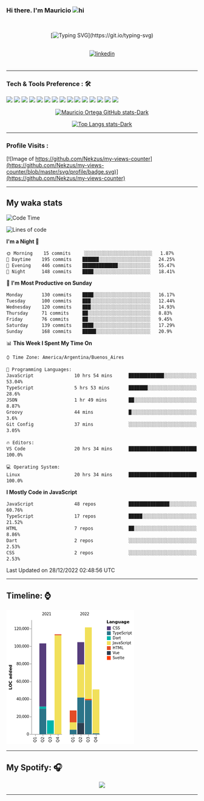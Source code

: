 ### Hi there. I'm Mauricio <img src="https://user-images.githubusercontent.com/1303154/88677602-1635ba80-d120-11ea-84d8-d263ba5fc3c0.gif" width="28px" alt="hi">
<br /> 

<div align="center">
  
[![Typing SVG](https://readme-typing-svg.herokuapp.com?size=25&duration=7000&center=true&vCenter=true&width=650&height=40&lines=WELCOME!;My+name+is+Mauricio+Ortega...;I+am+a+Front-End+Developer...;I+hope+you+find+what+you+are+looking+for...;You+have+my+contact+information...;MAY+THE+FORCE+BE+WITH+YOU...)](https://git.io/typing-svg)

</div>
  
<br />

<div align="center">
  
<a href="https://www.linkedin.com/in/mauriciortega/" target="_blank">
<img src=https://img.shields.io/badge/linkedin-%231E77B5.svg?&style=for-the-badge&logo=linkedin&logoColor=white alt=linkedin style="margin-bottom: 5px;" />
</a>
  
</div>

<br />



<!--
**Nekzus/Nekzus** is a ✨ _special_ ✨ repository because its `README.md` (this file) appears on your GitHub profile.

Here are some ideas to get you started:

- 🔭 I’m currently working on ...
- 🌱 I’m currently learning ...
- 👯 I’m looking to collaborate on ...
- 🤔 I’m looking for help with ...
- 💬 Ask me about ...
- 📫 How to reach me: ...
- 😄 Pronouns: ...
- ⚡ Fun fact: ...
-->

---

### Tech & Tools Preference : 🛠

<img src = "https://img.shields.io/badge/-HTML5-E34F26?style=flat&logo=html5&logoColor=white"> <img src = "https://img.shields.io/badge/-CSS3-1572B6?style=flat&logo=css3&logoColor=white">
<img src="https://img.shields.io/badge/-Sass-cc6699?style=flat&logo=sass&logoColor=ffffff">
<img src="https://img.shields.io/badge/-Bootstrap-563D7C?style=flat&logo=bootstrap&logoColor=white">
<img src="https://img.shields.io/badge/-JavaScript-eed718?style=flat&logo=javascript&logoColor=ffffff">
<img src="https://img.shields.io/badge/-React-000000?style=flat&logo=react&logoColor=00c8ff">
<img src="https://img.shields.io/badge/-Next-000000?style=flat&logo=nextdotjs&logoColor=white">
<img src="http://img.shields.io/badge/-Vue-black?style=flat&logo=vuedotjs&logoColor=4FC08D">
<img src="http://img.shields.io/badge/-Flutter-black?style=flat&logo=flutter&logoColor=02569B">
<img src="https://img.shields.io/badge/-Node.js-3C873A?style=flat&logo=Node.js&logoColor=white">
<img src="http://img.shields.io/badge/-Git-F1502F?style=flat&logo=git&logoColor=FFFFFF">
<img src="http://img.shields.io/badge/-Github-000000?style=flat&logo=github&logoColor=FFFFFF">
<img src="https://img.shields.io/badge/-Firebase-FFA611?style=flat&logo=firebase&logoColor=FFFFFF">
<img src="http://img.shields.io/badge/-Vercel-black?style=flat&logo=vercel&logoColor=white">
<img src="http://img.shields.io/badge/-VS%20Code-007ACC?style=flat&logo=visual%20studio%20code&logoColor=white">


<div align="center">


[![Mauricio Ortega GitHub stats-Dark](https://github-readme-stats-nekzus.vercel.app/api?username=Nekzus&show_icons=true&theme=dark#gh-dark-mode-only)](https://github.com/Nekzus/github-readme-stats#gh-dark-mode-only)
  
[![Top Langs stats-Dark](https://github-readme-stats-nekzus.vercel.app/api/top-langs/?username=Nekzus&hide=css,html,less&layout=compact&title_color=fff&icon_color=79ff97&text_color=9f9f9f&bg_color=151515)](https://github.com/Nekzus/github-readme-stats#gh-dark-mode-only)

<!--
<picture>
<source 
  srcset="https://github-readme-stats-nekzus.vercel.app/api?username=Nekzus&show_icons=true&theme=dark"
  media="(prefers-color-scheme: dark)"
/>
<source
  srcset="https://github-readme-stats-nekzus.vercel.app/api?username=Nekzus&show_icons=true"
  media="(prefers-color-scheme: light), (prefers-color-scheme: no-preference)"
/>
<img src="https://github-readme-stats-nekzus.vercel.app/api?username=Nekzus&show_icons=true" />
</picture>

![Top Langs](https://github-readme-stats-nekzus.vercel.app/api/top-langs/?username=Nekzus&hide=css,html,less&layout=compact&title_color=fff&icon_color=79ff97&text_color=9f9f9f&bg_color=151515)
-->

</div>
  
---

### Profile Visits :
  
[![Image of https://github.com/Nekzus/my-views-counter](https://github.com/Nekzus/my-views-counter/blob/master/svg/profile/badge.svg)](https://github.com/Nekzus/my-views-counter)

---


## My waka stats
<!--START_SECTION:waka-->
![Code Time](http://img.shields.io/badge/Code%20Time-1%2C624%20hrs%2041%20mins-blue)

![Lines of code](https://img.shields.io/badge/From%20Hello%20World%20I%27ve%20Written-528%20Thousand%20lines%20of%20code-blue)

**I'm a Night 🦉** 

```text
🌞 Morning    15 commits     ░░░░░░░░░░░░░░░░░░░░░░░░░   1.87% 
🌆 Daytime    195 commits    ██████░░░░░░░░░░░░░░░░░░░   24.25% 
🌃 Evening    446 commits    █████████████░░░░░░░░░░░░   55.47% 
🌙 Night      148 commits    ████░░░░░░░░░░░░░░░░░░░░░   18.41%

```
📅 **I'm Most Productive on Sunday** 

```text
Monday       130 commits    ████░░░░░░░░░░░░░░░░░░░░░   16.17% 
Tuesday      100 commits    ███░░░░░░░░░░░░░░░░░░░░░░   12.44% 
Wednesday    120 commits    ███░░░░░░░░░░░░░░░░░░░░░░   14.93% 
Thursday     71 commits     ██░░░░░░░░░░░░░░░░░░░░░░░   8.83% 
Friday       76 commits     ██░░░░░░░░░░░░░░░░░░░░░░░   9.45% 
Saturday     139 commits    ████░░░░░░░░░░░░░░░░░░░░░   17.29% 
Sunday       168 commits    █████░░░░░░░░░░░░░░░░░░░░   20.9%

```


📊 **This Week I Spent My Time On** 

```text
⌚︎ Time Zone: America/Argentina/Buenos_Aires

💬 Programming Languages: 
JavaScript               10 hrs 54 mins      █████████████░░░░░░░░░░░░   53.04% 
TypeScript               5 hrs 53 mins       ███████░░░░░░░░░░░░░░░░░░   28.6% 
JSON                     1 hr 49 mins        ██░░░░░░░░░░░░░░░░░░░░░░░   8.87% 
Groovy                   44 mins             █░░░░░░░░░░░░░░░░░░░░░░░░   3.6% 
Git Config               37 mins             ░░░░░░░░░░░░░░░░░░░░░░░░░   3.05%

🔥 Editors: 
VS Code                  20 hrs 34 mins      █████████████████████████   100.0%

💻 Operating System: 
Linux                    20 hrs 34 mins      █████████████████████████   100.0%

```

**I Mostly Code in JavaScript** 

```text
JavaScript               48 repos            ███████████████░░░░░░░░░░   60.76% 
TypeScript               17 repos            █████░░░░░░░░░░░░░░░░░░░░   21.52% 
HTML                     7 repos             ██░░░░░░░░░░░░░░░░░░░░░░░   8.86% 
Dart                     2 repos             ░░░░░░░░░░░░░░░░░░░░░░░░░   2.53% 
CSS                      2 repos             ░░░░░░░░░░░░░░░░░░░░░░░░░   2.53%

```



 Last Updated on 28/12/2022 02:48:56 UTC
<!--END_SECTION:waka-->
---

## Timeline: ⌚

![Chart not found](https://raw.githubusercontent.com/Nekzus/Nekzus/master/charts/bar_graph.png)

---
## My Spotify: 🎧

<div align="center"><img src="https://spotify-github-profile.vercel.app/api/view?uid=11169970531&cover_image=true&theme=default" /></div>

---
